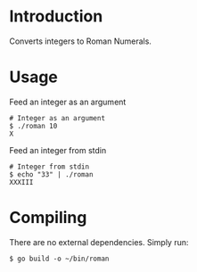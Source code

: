 # Introduction
Converts integers to Roman Numerals.  

# Usage
Feed an integer as an argument  
```
# Integer as an argument
$ ./roman 10
X
```

Feed an integer from stdin  
```
# Integer from stdin
$ echo "33" | ./roman
XXXIII
```

# Compiling
There are no external dependencies. Simply run:  
```
$ go build -o ~/bin/roman
```
